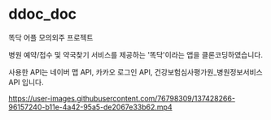 # ddoc_doc
똑닥 어플 모의외주 프로젝트

병원 예약/접수 및 약국찾기 서비스를 제공하는 '똑닥'이라는 앱을 클론코딩하였습니다.

사용한 API는 네이버 맵 API, 카카오 로그인 API, 건강보험심사평가원_병원정보서비스 API 입니다.

https://user-images.githubusercontent.com/76798309/137428266-96157240-b11e-4a42-95a5-de2067e33b62.mp4
